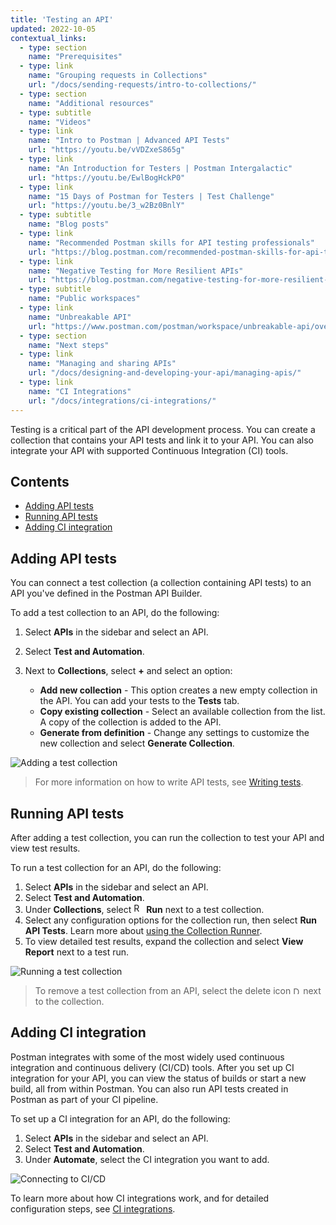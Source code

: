 ```yaml
---
title: 'Testing an API'
updated: 2022-10-05
contextual_links:
  - type: section
    name: "Prerequisites"
  - type: link
    name: "Grouping requests in Collections"
    url: "/docs/sending-requests/intro-to-collections/"
  - type: section
    name: "Additional resources"
  - type: subtitle
    name: "Videos"
  - type: link
    name: "Intro to Postman | Advanced API Tests"
    url: "https://youtu.be/vVDZxeS865g"
  - type: link
    name: "An Introduction for Testers | Postman Intergalactic"
    url: "https://youtu.be/EwlBogHckP0"
  - type: link
    name: "15 Days of Postman for Testers | Test Challenge"
    url: "https://youtu.be/3_w2Bz0BnlY"
  - type: subtitle
    name: "Blog posts"
  - type: link
    name: "Recommended Postman skills for API testing professionals"
    url: "https://blog.postman.com/recommended-postman-skills-for-api-testing-professionals/"
  - type: link
    name: "Negative Testing for More Resilient APIs"
    url: "https://blog.postman.com/negative-testing-for-more-resilient-apis/"
  - type: subtitle
    name: "Public workspaces"
  - type: link
    name: "Unbreakable API"
    url: "https://www.postman.com/postman/workspace/unbreakable-api/overview"
  - type: section
    name: "Next steps"
  - type: link
    name: "Managing and sharing APIs"
    url: "/docs/designing-and-developing-your-api/managing-apis/"
  - type: link
    name: "CI Integrations"
    url: "/docs/integrations/ci-integrations/"
---
```


Testing is a critical part of the API development process. You can create a collection that contains your API tests and link it to your API. You can also integrate your API with supported Continuous Integration (CI) tools.

## Contents

* [Adding API tests](#adding-api-tests)
* [Running API tests](#running-api-tests)
* [Adding CI integration](#adding-ci-integration)

## Adding API tests

You can connect a test collection (a collection containing API tests) to an API you've defined in the Postman API Builder.

To add a test collection to an API, do the following:

1. Select **APIs** in the sidebar and select an API.
1. Select **Test and Automation**.
1. Next to **Collections**, select **+** and select an option:

    * **Add new collection** - This option creates a new empty collection in the API. You can add your tests to the **Tests** tab.
    * **Copy existing collection** - Select an available collection from the list. A copy of the collection is added to the API.
    * **Generate from definition** - Change any settings to customize the new collection and select **Generate Collection**.

<img alt="Adding a test collection" src="https://assets.postman.com/postman-docs/v10/api-builder-add-test-collection-v10-0-15.jpg" />

> For more information on how to write API tests, see [Writing tests](/docs/writing-scripts/test-scripts/).

## Running API tests

After adding a test collection, you can run the collection to test your API and view test results.

To run a test collection for an API, do the following:

1. Select **APIs** in the sidebar and select an API.
1. Select **Test and Automation**.
1. Under **Collections**, select <img alt="Runner icon" src="https://assets.postman.com/postman-docs/icon-runner-v9.jpg#icon" width="16px"> **Run** next to a test collection.
1. Select any configuration options for the collection run, then select **Run API Tests**. Learn more about [using the Collection Runner](/docs/collections/running-collections/intro-to-collection-runs/).
1. To view detailed test results, expand the collection and select **View Report** next to a test run.

<img alt="Running a test collection" src="https://assets.postman.com/postman-docs/v10/api-builder-run-test-collection-v10-0-15.jpg" />

> To remove a test collection from an API, select the delete icon <img alt="Delete icon" src="https://assets.postman.com/postman-docs/icon-delete-v9.jpg#icon" width="12px"> next to the collection.

## Adding CI integration

Postman integrates with some of the most widely used continuous integration and continuous delivery (CI/CD) tools. After you set up CI integration for your API, you can view the status of builds or start a new build, all from within Postman. You can also run API tests created in Postman as part of your CI pipeline.

To set up a CI integration for an API, do the following:

1. Select **APIs** in the sidebar and select an API.
1. Select **Test and Automation**.
1. Under **Automate**, select the CI integration you want to add.

<img alt="Connecting to CI/CD" src="https://assets.postman.com/postman-docs/v10/api-builder-automate-v10.jpg" />

To learn more about how CI integrations work, and for detailed configuration steps, see [CI integrations](/docs/integrations/ci-integrations/).
